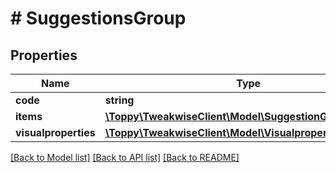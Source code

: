# # SuggestionsGroup

## Properties

Name | Type | Description | Notes
------------ | ------------- | ------------- | -------------
**code** | **string** | Group key | [optional]
**items** | [**\Toppy\TweakwiseClient\Model\SuggestionGroupedItem[]**](SuggestionGroupedItem.md) |  | [optional]
**visualproperties** | [**\Toppy\TweakwiseClient\Model\Visualproperties**](Visualproperties.md) |  | [optional]

[[Back to Model list]](../../README.md#models) [[Back to API list]](../../README.md#endpoints) [[Back to README]](../../README.md)
